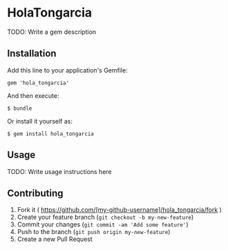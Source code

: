 # HolaTongarcia

TODO: Write a gem description

## Installation

Add this line to your application's Gemfile:

    gem 'hola_tongarcia'

And then execute:

    $ bundle

Or install it yourself as:

    $ gem install hola_tongarcia

## Usage

TODO: Write usage instructions here

## Contributing

1. Fork it ( https://github.com/[my-github-username]/hola_tongarcia/fork )
2. Create your feature branch (`git checkout -b my-new-feature`)
3. Commit your changes (`git commit -am 'Add some feature'`)
4. Push to the branch (`git push origin my-new-feature`)
5. Create a new Pull Request
